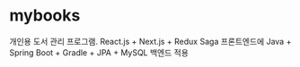 # mybooks
개인용 도서 관리 프로그램. React.js +  Next.js + Redux Saga 프론트엔드에 Java + Spring Boot + Gradle + JPA + MySQL 백엔드 적용
